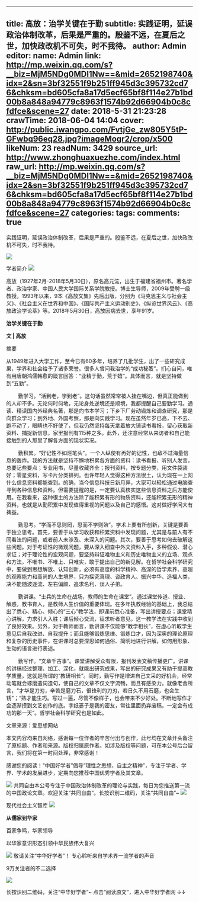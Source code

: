 
---
title: 高放：治学关键在于勤
subtitle: 实践证明，延误政治体制改革，后果是严重的。殷鉴不远，在夏后之世，加快政改机不可失，时不我待。
author: Admin
editor:
  name: Admin
  link: http://mp.weixin.qq.com/s?__biz=MjM5NDg0MDI1Nw==&mid=2652198740&idx=2&sn=3bf32551f9b251ff945d3c395732cd76&chksm=bd605cfa8a17d5ecf65bf8f114e27b1bd00b8a848a94779c8963f1574b92d66904b0c8cfdfce&scene=27
date: 2018-5-31 21:23:28
crawTime: 2018-06-04 14:04
cover: http://public.iwangpo.com/FvtjGe_zw805Y5tP-GFwbq96eq28.jpg?imageMogr2/crop/x500
likeNum: 23
readNum: 3429
source_url: http://www.zhonghuaxuezhe.com/index.html
raw_url: http://mp.weixin.qq.com/s?__biz=MjM5NDg0MDI1Nw==&mid=2652198740&idx=2&sn=3bf32551f9b251ff945d3c395732cd76&chksm=bd605cfa8a17d5ecf65bf8f114e27b1bd00b8a848a94779c8963f1574b92d66904b0c8cfdfce&scene=27
categories: 
tags: 
comments: true
---
实践证明，延误政治体制改革，后果是严重的。殷鉴不远，在夏后之世，加快政改机不可失，时不我待。
<!--more-->
![](http://public.iwangpo.com/Fqzph2ACjdTznP5RyN18g6zS9PJ_.jpg?imageView2/2/w/600)

学者简介
![](http://public.iwangpo.com/FkG1cem2qNTkXetVXAfg5MeN8136.jpg?imageView2/2/w/600)

高放（1927年2月-2018年5月30日），原名高元浤，出生于福建省福州市。著名学者、政治学家、中国人民大学国际关系学院教授。博士生导师，2009年受聘一级教授。1993年以来，9本《高放文集》先后出版，分别为《马克思主义与社会主义》、《社会主义在世界和中国》、《国际共产主义运动别史》、《纵览世界风云》、《高放政治学论萃》等。2018年5月30日，高放因病去世，享年91岁。

**治学关键在于勤**

**文 | 高放**

摘要

 从1949年进入大学工作，至今已有60多年，培养了几批学生，出了一些研究成果，学界和社会给予了诸多荣誉。很多人曾问我治学的“成功秘笈”。扪心自问，唯有用唐朝鸿儒韩愈的箴言回答：“业精于勤，荒于嬉”。具体而言，就是坚持做到“五勤”。

　　 勤学习。“活到老，学到老”。这句话虽然常常被人挂在嘴边，但真正能做到的人却不多。无论何时何地，无论身处逆境还是顺境，我都提醒自己要勤学习。通读、精读国内外经典名著，那是向书本学习；下乡下厂劳动锻炼和调查研究，那是向群众学习；到外地、外国考察，那是向实践学习。现在虽然年岁已高，下不去、跑不动了，眼睛也不好使了，但我仍然坚持每天拿着放大镜读书看报，留心获取新资料、捕捉新信息，家里报刊有115种之多。此外，还注意经常从来访者和自己能接触到的人那里了解各方面的现状实况。

　　 勤积累。“好记性不如烂笔头”。一个人纵使有再好的记性，也敌不过海量信息的轰炸。我的方法就是坚持不懈地积累各方面的资料：读书看报、听别人发言，总要记些要点；专业用书，尽量收藏齐全；报刊资料，按专题分类，用文件袋装好；零星资料，写卡片分类排列。也许年轻人觉得这种方法很土，认为现在一上网什么信息资料都能查到。的确，当今信息科技日新月异，大家可以轻松通过电脑查寻到各种信息和资料。但需要提醒的是，一定要认真核实这些信息资料之后方能使用。在我看来，这种很土的方法除了能积累有形的物质资料，还能积累无形的精神资料，也就是从勤积累中发现值得重视的问题以及自己的感悟。这对做好学问大有裨益。

　　 勤思考。“学而不思则罔，思而不学则殆”。学术上要有所创新，关键是要善于独立思考。首先，要善于从学习收获和积累资料中发现问题，尤其是与前人有不同看法的问题，或者前人未涉及、未深入的问题。其次，要善于思考如何去破解这些问题。对于考证性的微观问题，要从深入细查中外文资料入手，多种假设、潜心求证；对于理论性的宏观问题，要坚持辩证唯物主义和历史唯物主义的立场、观点和方法，不唯书、不唯上、只唯实，敢于提出自己的新见解。在哲学社会科学研究中，要做到思想解放、认知创新，必须有高度的科学精神、高深的哲学素养、高超的观察能力和高尚的人生境界，只为探究真理、咨政育人、振兴中华、造福人类，决不能随波逐流、左右偏颇、追求名利、误人子弟。

　　 勤讲课。“士兵的生命在战场，教师的生命在课堂”。通过课堂传道、授业、解惑，教书育人，是教师人生价值的重要体现。在多年执教经验的基础上，我总结出了悉心、精心、倾心的“三心”教学法，即课前悉心准备，写出讲授要点；课堂精心讲解，力求引人入胜；课后倾心交流，征求听者意见。这一教学法在实践中收到了良好效果。另外，对于教师而言，勤讲课不仅能够“教学相长”，在虚心听取学生意见后自我改进、自我提升；而且能够锻炼思维、锻炼口才，因为深奥的理论原理和复杂的历史事件，在讲课时总要深思如何通俗、简明地进行讲解，如何用形象、生动的语言进行表述。

　　 勤写作。“文章千古事”。课堂讲解受众有限，报刊发表文稿传播更广。讲课的讲稿经过整理、加工、深化，就能出研究成果，写出的研究成果又有助于提高教学质量，这就是所谓的“教研相长”。同时，勤写作是增进自己文采的好机会，经常动笔就会琢磨遣词造句，使自己的文章不仅文字流畅，而且有感染力。就像老舍所言，“才华是刀刃，辛苦是磨刀石，很锋利的刀刃，若日久不用石磨，也会生锈”；“熟才能生巧。写过一遍，尽管不像样子，也会带来不少好处。不断地写作才会逐渐摸到文艺创作的底。字纸篓子是我的密友，常往里面扔弃废稿，一定会有成功的那一天”。哲学社会科学研究也是如此。

文章来源：爱思想网站

本文内容均来自网络，感谢每一位作者的辛苦付出与创作，此号均在文章开头备注了原标题、作者和来源。版权归属原作者。如涉及版权等问题，可在本公号后台留言，我们将在第一时间处理，非常感谢！

感谢您的阅读！“中国好学者”倡导“理性之思想，自主之精神”，专注于学者、学界、学术的发展进步，定期向您推荐中国优秀学者及其文章。

![](http://public.iwangpo.com/FpSsHOBQU4htD_3TInCTVGs6bmdS.jpg?imageView2/2/w/600)
共同自由本公号专注于中国政治体制改革的理论与实践，每日为您推送第一流的中国政论文章。欢迎关注“共同自由”。长按识别二维码，关注“共同自由”~
![](http://public.iwangpo.com/FsotZJ2f81WxoWAZ-aohjVacwyPC.jpg?imageView2/2/w/600)

现代社会主义智库
![](http://public.iwangpo.com/FsotZJ2f81WxoWAZ-aohjVacwyPC.jpg?imageView2/2/w/600)

**从儒家到华家**

百家争鸣，华家领导

以华家意识形态引领中华民族伟大复兴

![](http://public.iwangpo.com/Fr8HAdzQxY-8x-YPqCITfzy4j5xu.jpg?imageView2/2/w/600)
敬请关注“中华好学者”！
专心聆听来自学术界一流学者的声音

9万关注者的不二选择

![](http://public.iwangpo.com/FqIqwwpm9ZIdkMLse7Q7Qal8IGed.jpg?imageView2/2/w/600)

长按识别二维码，关注“中华好学者”~
点击“阅读原文”，进入中华好学者网
↓↓
